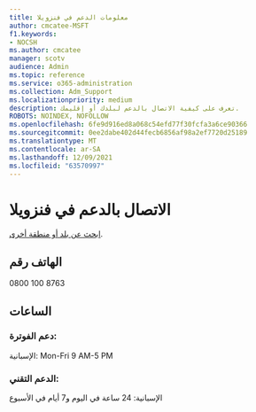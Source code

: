 ```yaml
---
title: معلومات الدعم في فنزويلا
author: cmcatee-MSFT
f1.keywords:
- NOCSH
ms.author: cmcatee
manager: scotv
audience: Admin
ms.topic: reference
ms.service: o365-administration
ms.collection: Adm_Support
ms.localizationpriority: medium
description: تعرف على كيفية الاتصال بالدعم لبلدك أو إقليمك.
ROBOTS: NOINDEX, NOFOLLOW
ms.openlocfilehash: 6fe9d916ed8a068c54efd77f30fcfa3a6ce90366
ms.sourcegitcommit: 0ee2dabe402d44fecb6856af98a2ef7720d25189
ms.translationtype: MT
ms.contentlocale: ar-SA
ms.lasthandoff: 12/09/2021
ms.locfileid: "63570997"
---
```

# <a name="contact-support-for-venezuela"></a>الاتصال بالدعم في فنزويلا

[ابحث عن بلد أو منطقة أخرى](../get-help-support.md).

## <a name="phone-number"></a>الهاتف رقم
0800 100 8763

## <a name="hours"></a>الساعات
### <a name="billing-support"></a>دعم الفوترة:

الإسبانية: Mon-Fri 9 AM-5 PM

### <a name="technical-support"></a>الدعم التقني:

الإسبانية: 24 ساعة في اليوم و7 أيام في الأسبوع
